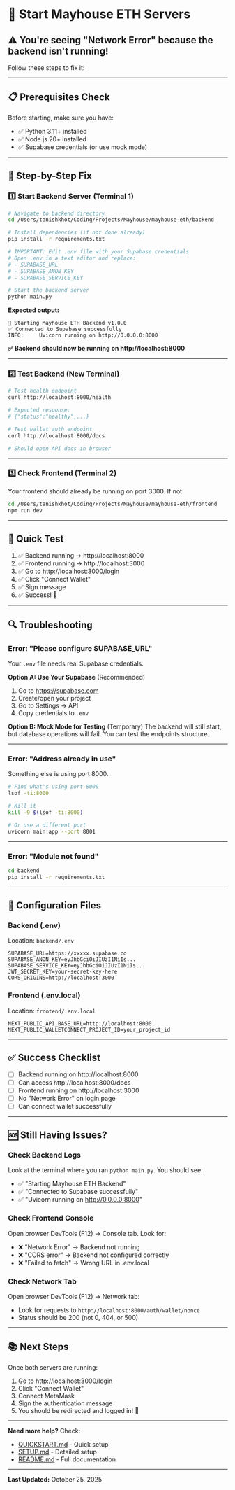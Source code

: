 # 🚀 Start Mayhouse ETH Servers

## ⚠️ **You're seeing "Network Error" because the backend isn't running!**

Follow these steps to fix it:

---

## 📋 **Prerequisites Check**

Before starting, make sure you have:
- ✅ Python 3.11+ installed
- ✅ Node.js 20+ installed
- ✅ Supabase credentials (or use mock mode)

---

## 🔧 **Step-by-Step Fix**

### **1️⃣ Start Backend Server** (Terminal 1)

```bash
# Navigate to backend directory
cd /Users/tanishkhot/Coding/Projects/Mayhouse/mayhouse-eth/backend

# Install dependencies (if not done already)
pip install -r requirements.txt

# IMPORTANT: Edit .env file with your Supabase credentials
# Open .env in a text editor and replace:
# - SUPABASE_URL
# - SUPABASE_ANON_KEY  
# - SUPABASE_SERVICE_KEY

# Start the backend server
python main.py
```

**Expected output:**
```
🚀 Starting Mayhouse ETH Backend v1.0.0
✅ Connected to Supabase successfully
INFO:     Uvicorn running on http://0.0.0.0:8000
```

**✅ Backend should now be running on http://localhost:8000**

---

### **2️⃣ Test Backend** (New Terminal)

```bash
# Test health endpoint
curl http://localhost:8000/health

# Expected response:
# {"status":"healthy",...}

# Test wallet auth endpoint
curl http://localhost:8000/docs

# Should open API docs in browser
```

---

### **3️⃣ Check Frontend** (Terminal 2)

Your frontend should already be running on port 3000. If not:

```bash
cd /Users/tanishkhot/Coding/Projects/Mayhouse/mayhouse-eth/frontend
npm run dev
```

---

## 🎯 **Quick Test**

1. ✅ Backend running → http://localhost:8000
2. ✅ Frontend running → http://localhost:3000
3. ✅ Go to http://localhost:3000/login
4. ✅ Click "Connect Wallet"
5. ✅ Sign message
6. ✅ Success! 🎉

---

## 🔍 **Troubleshooting**

### **Error: "Please configure SUPABASE_URL"**

Your `.env` file needs real Supabase credentials.

**Option A: Use Your Supabase** (Recommended)
1. Go to https://supabase.com
2. Create/open your project
3. Go to Settings → API
4. Copy credentials to `.env`

**Option B: Mock Mode for Testing** (Temporary)
The backend will still start, but database operations will fail. You can test the endpoints structure.

---

### **Error: "Address already in use"**

Something else is using port 8000.

```bash
# Find what's using port 8000
lsof -ti:8000

# Kill it
kill -9 $(lsof -ti:8000)

# Or use a different port
uvicorn main:app --port 8001
```

---

### **Error: "Module not found"**

```bash
cd backend
pip install -r requirements.txt
```

---

## 📝 **Configuration Files**

### **Backend (.env)**
Location: `backend/.env`

```env
SUPABASE_URL=https://xxxxx.supabase.co
SUPABASE_ANON_KEY=eyJhbGciOiJIUzI1NiIs...
SUPABASE_SERVICE_KEY=eyJhbGciOiJIUzI1NiIs...
JWT_SECRET_KEY=your-secret-key-here
CORS_ORIGINS=http://localhost:3000
```

### **Frontend (.env.local)**
Location: `frontend/.env.local`

```env
NEXT_PUBLIC_API_BASE_URL=http://localhost:8000
NEXT_PUBLIC_WALLETCONNECT_PROJECT_ID=your_project_id
```

---

## ✅ **Success Checklist**

- [ ] Backend running on http://localhost:8000
- [ ] Can access http://localhost:8000/docs
- [ ] Frontend running on http://localhost:3000
- [ ] No "Network Error" on login page
- [ ] Can connect wallet successfully

---

## 🆘 **Still Having Issues?**

### Check Backend Logs
Look at the terminal where you ran `python main.py`. You should see:
- ✅ "Starting Mayhouse ETH Backend"
- ✅ "Connected to Supabase successfully"
- ✅ "Uvicorn running on http://0.0.0.0:8000"

### Check Frontend Console
Open browser DevTools (F12) → Console tab. Look for:
- ❌ "Network Error" → Backend not running
- ❌ "CORS error" → Backend not configured correctly
- ❌ "Failed to fetch" → Wrong URL in .env.local

### Check Network Tab
Open browser DevTools (F12) → Network tab:
- Look for requests to `http://localhost:8000/auth/wallet/nonce`
- Status should be 200 (not 0, 404, or 500)

---

## 📚 **Next Steps**

Once both servers are running:
1. Go to http://localhost:3000/login
2. Click "Connect Wallet"
3. Connect MetaMask
4. Sign the authentication message
5. You should be redirected and logged in! 🎉

---

**Need more help?** Check:
- [QUICKSTART.md](./QUICKSTART.md) - Quick setup
- [SETUP.md](./SETUP.md) - Detailed setup
- [README.md](./README.md) - Full documentation

---

**Last Updated:** October 25, 2025

